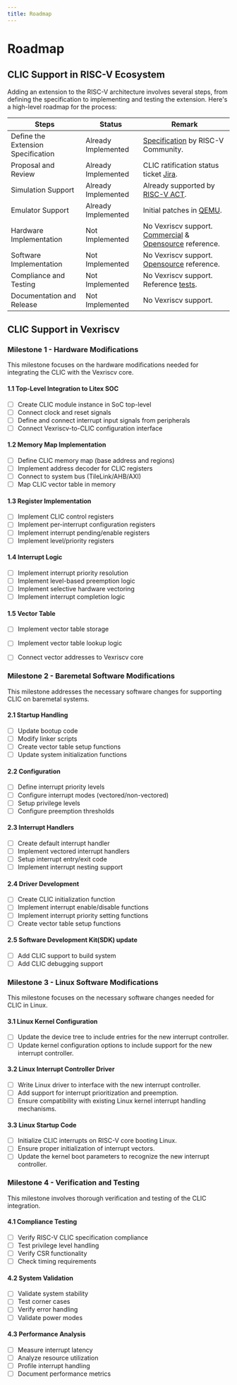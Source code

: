 ```yaml
---
title: Roadmap
---
```


Roadmap
=======

## CLIC Support in RISC-V Ecosystem 

Adding an extension to the RISC-V architecture involves several steps, from defining the specification to implementing and testing the extension. Here's a high-level roadmap for the process:

| Steps                             | Status           | Remark      |
|-----------------------------------|------------------|-------------|
| Define the Extension Specification|Already Implemented|[Specification](https://github.com/riscv/riscv-fast-interrupt) by RISC-V Community.|
| Proposal and Review               |Already Implemented|CLIC ratification status ticket [Jira](https://lf-riscv.atlassian.net/browse/RVS-1017).|
| Simulation Support                |Already Implemented|Already supported by [RISC-V ACT](https://lf-riscv.atlassian.net/browse/RVS-2506).|
| Emulator Support                  |Already Implemented|Initial patches in [QEMU](https://mail.gnu.org/archive/html/qemu-devel/2024-08/msg02791.html).|
| Hardware Implementation           |Not Implemented|No Vexriscv support. [Commercial](https://lf-riscv.atlassian.net/browse/RVS-2513) & [Opensource](https://github.com/pulp-platform/clic) reference.|
| Software Implementation           |Not Implemented|No Vexriscv support. [Opensource](https://github.com/pulp-platform/pulp-freertos/blob/master/drivers/clic.c) reference.|
| Compliance and Testing            |Not Implemented|No Vexriscv support. Reference [tests](https://github.com/pulp-platform/safety_island/tree/main/sw/tests/runtime_clic_basic).|
| Documentation and Release         |Not Implemented|No Vexriscv support.|


## CLIC Support in Vexriscv

### Milestone 1 - Hardware Modifications

This milestone focuses on the hardware modifications needed for integrating the CLIC with the Vexriscv core.

#### 1.1 Top-Level Integration to Litex SOC
- [ ] Create CLIC module instance in SoC top-level
- [ ] Connect clock and reset signals
- [ ] Define and connect interrupt input signals from peripherals
- [ ] Connect Vexriscv-to-CLIC configuration interface

#### 1.2 Memory Map Implementation
- [ ] Define CLIC memory map (base address and regions)
- [ ] Implement address decoder for CLIC registers
- [ ] Connect to system bus (TileLink/AHB/AXI)
- [ ] Map CLIC vector table in memory

#### 1.3 Register Implementation
- [ ] Implement CLIC control registers
- [ ] Implement per-interrupt configuration registers
- [ ] Implement interrupt pending/enable registers
- [ ] Implement level/priority registers

#### 1.4 Interrupt Logic
- [ ] Implement interrupt priority resolution
- [ ] Implement level-based preemption logic
- [ ] Implement selective hardware vectoring
- [ ] Implement interrupt completion logic

#### 1.5 Vector Table
- [ ] Implement vector table storage
- [ ] Implement vector table lookup logic
- [ ] Connect vector addresses to Vexriscv core


### Milestone 2 - Baremetal Software Modifications

This milestone addresses the necessary software changes for supporting CLIC on baremetal systems.

#### 2.1 Startup Handling
- [ ] Update bootup code
- [ ] Modify linker scripts
- [ ] Create vector table setup functions
- [ ] Update system initialization functions

#### 2.2 Configuration
- [ ] Define interrupt priority levels
- [ ] Configure interrupt modes (vectored/non-vectored)
- [ ] Setup privilege levels
- [ ] Configure preemption thresholds

#### 2.3 Interrupt Handlers
- [ ] Create default interrupt handler
- [ ] Implement vectored interrupt handlers
- [ ] Setup interrupt entry/exit code
- [ ] Implement interrupt nesting support

#### 2.4 Driver Development
- [ ] Create CLIC initialization function
- [ ] Implement interrupt enable/disable functions
- [ ] Implement interrupt priority setting functions
- [ ] Create vector table setup functions

#### 2.5 Software Development Kit(SDK) update
- [ ] Add CLIC support to build system
- [ ] Add CLIC debugging support

### Milestone 3 - Linux Software Modifications

This milestone focuses on the necessary software changes needed for CLIC in Linux.

#### 3.1 Linux Kernel Configuration
- [ ] Update the device tree to include entries for the new interrupt controller.
- [ ] Update kernel configuration options to include support for the new interrupt controller.

#### 3.2 Linux Interrupt Controller Driver
- [ ] Write Linux driver to interface with the new interrupt controller.
- [ ] Add support for interrupt prioritization and preemption.
- [ ] Ensure compatibility with existing Linux kernel interrupt handling mechanisms.
    
#### 3.3 Linux Startup Code
- [ ] Initialize CLIC interrupts on RISC-V core booting Linux.
- [ ] Ensure proper initialization of interrupt vectors.
- [ ] Update the kernel boot parameters to recognize the new interrupt controller.

### Milestone 4 - Verification and Testing

This milestone involves thorough verification and testing of the CLIC integration.

#### 4.1 Compliance Testing
- [ ] Verify RISC-V CLIC specification compliance
- [ ] Test privilege level handling
- [ ] Verify CSR functionality
- [ ] Check timing requirements

#### 4.2 System Validation
- [ ] Validate system stability
- [ ] Test corner cases
- [ ] Verify error handling
- [ ] Validate power modes

#### 4.3 Performance Analysis
- [ ] Measure interrupt latency
- [ ] Analyze resource utilization
- [ ] Profile interrupt handling
- [ ] Document performance metrics